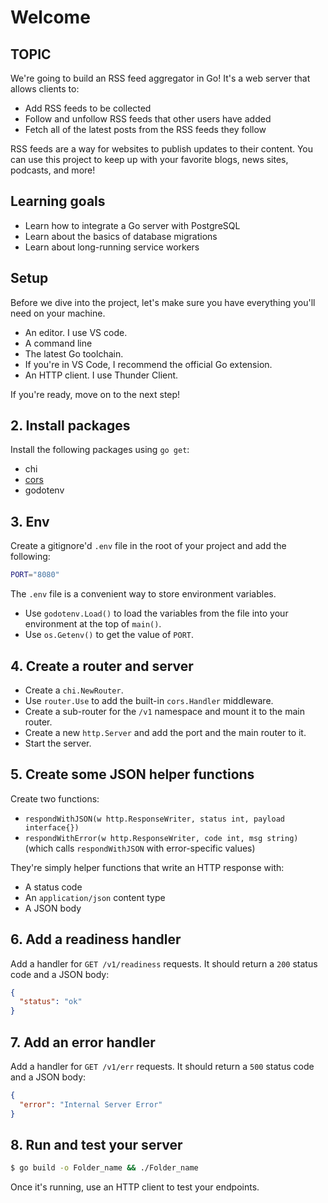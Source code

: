 # Welcome

## TOPIC

We're going to build an RSS feed aggregator in Go! It's a web server that allows clients to:

- Add RSS feeds to be collected
- Follow and unfollow RSS feeds that other users have added
- Fetch all of the latest posts from the RSS feeds they follow

RSS feeds are a way for websites to publish updates to their content. You can use this project to keep up with your favorite blogs, news sites, podcasts, and more!

## Learning goals

- Learn how to integrate a Go server with PostgreSQL
- Learn about the basics of database migrations
- Learn about long-running service workers

## Setup

Before we dive into the project, let's make sure you have everything you'll need on your machine.

- An editor. I use VS code.
- A command line
- The latest Go toolchain.
- If you're in VS Code, I recommend the official Go extension.
- An HTTP client. I use Thunder Client.

If you're ready, move on to the next step!

## 2. Install packages

Install the following packages using `go get`:

- chi
- [cors](https://github.com/go-chi/cors)
- godotenv

## 3. Env

Create a gitignore'd `.env` file in the root of your project and add the following:

```bash
PORT="8080"
```

The `.env` file is a convenient way to store environment  variables.

- Use `godotenv.Load()` to load the variables from the file into your environment at the top of `main()`.
- Use `os.Getenv()` to get the value of `PORT`.

## 4. Create a router and server

- Create a `chi.NewRouter`.
- Use `router.Use` to add the built-in `cors.Handler` middleware.
- Create a sub-router for the `/v1` namespace and mount it to the main router.
- Create a new `http.Server` and add the port and the main router to it.
- Start the server.

## 5. Create some JSON helper functions

Create two functions:

- `respondWithJSON(w http.ResponseWriter, status int, payload interface{})`
- `respondWithError(w http.ResponseWriter, code int, msg string)` (which calls `respondWithJSON` with error-specific values)

 They're simply helper functions that write an HTTP response with:

- A status code
- An `application/json` content type
- A JSON body

## 6. Add a readiness handler

Add a handler for `GET /v1/readiness` requests. It should return a `200` status code and a JSON body:

```json
{
  "status": "ok"
}
```

## 7. Add an error handler

Add a handler for `GET /v1/err` requests. It should return a `500` status code and a JSON body:

```json
{
  "error": "Internal Server Error"
}
```

## 8. Run and test your server

```bash
$ go build -o Folder_name && ./Folder_name 
```

Once it's running, use an HTTP client to test your endpoints.



